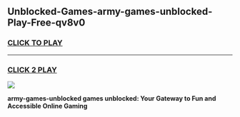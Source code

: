 
## Unblocked-Games-army-games-unblocked-Play-Free-qv8v0
<h3>
<a href="https://premium76.site?title=army-games-unblocked&ref=20A">CLICK TO PLAY</a></h3>
<hr>

<h3>
<a href="https://premium76.site?title=army-games-unblocked&ref=20A">CLICK 2 PLAY</a>
  
</h3>

<a href="https://premium76.site?title=army-games-unblocked&ref=20A"><img src="https://clearcache.store/games.png"></a>


**army-games-unblocked games unblocked: Your Gateway to Fun and Accessible Online Gaming**
